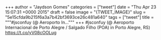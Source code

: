 
+++
author = "Jaydson Gomes"
categories = ["tweet"]
date = "Thu Apr 23 15:07:31 +0000 2015"
draft = false
image = "{TWEET_IMAGE}"
slug = "5e15cfda9b215f6a3a7b42bf3693ce26c481a640"
tags = ["tweet"]
title = """#jsconfuy (@ Aeroporto In..."""
+++
#jsconfuy (@ Aeroporto Internacional de Porto Alegre / Salgado Filho (POA) in Porto Alegre, RS) https://t.co/yV08cOOLug
